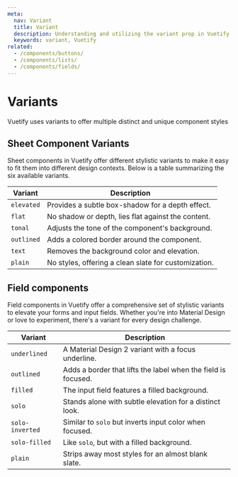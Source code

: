 ```yaml
---
meta:
  nav: Variant
  title: Variant
  description: Understanding and utilizing the variant prop in Vuetify
  keywords: variant, Vuetify
related:
  - /components/buttons/
  - /components/lists/
  - /components/fields/
---
```


# Variants

Vuetify uses variants to offer multiple distinct and unique component styles

## Sheet Component Variants

Sheet components in Vuetify offer different stylistic variants to make it easy to fit them into different design contexts. Below is a table summarizing the six available variants.

| Variant    | Description                                                |
|------------|------------------------------------------------------------|
| `elevated` | Provides a subtle box-shadow for a depth effect.           |
| `flat`     | No shadow or depth, lies flat against the content.         |
| `tonal`    | Adjusts the tone of the component's background.            |
| `outlined` | Adds a colored border around the component.                |
| `text`     | Removes the background color and elevation.                |
| `plain`    | No styles, offering a clean slate for customization.       |

## Field components

Field components in Vuetify offer a comprehensive set of stylistic variants to elevate your forms and input fields. Whether you're into Material Design or love to experiment, there's a variant for every design challenge.

| Variant        | Description   |
| -------------- | ------------- |
| `underlined`   | A Material Design 2 variant with a focus underline. |
| `outlined`     | Adds a border that lifts the label when the field is focused. |
| `filled`       | The input field features a filled background. |
| `solo`         | Stands alone with subtle elevation for a distinct look. |
| `solo-inverted`| Similar to `solo` but inverts input color when focused. |
| `solo-filled`  | Like `solo`, but with a filled background. |
| `plain`        | Strips away most styles for an almost blank slate. |
